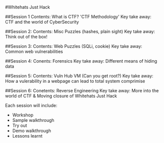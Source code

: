 #Whitehats Just Hack

##Session 1
Contents: What is CTF? 'CTF Methodology'
Key take away: CTF and the world of CyberSecurity

##Session 2:
Contents: Misc Puzzles (hashes, plain sight)
Key take away: Think out of the box!

##Session 3:
Contents: Web Puzzles (SQLi, cookie)
Key take away: Common web vulnerabilities

##Session 4:
Conents: Forensics
Key take away: Different means of hiding data

##Session 5:
Contents: Vuln Hub VM (Can you get root?)
Key take away: How a vulerability in a webpage can lead to total system comprimise

##Session 6:
Conetents: Reverse Engineering
Key take away: More into the world of CTF & Moving closure of Whitehats Just Hack

Each session will include:
 - Workshop
 - Sample walkthrough
 - Try out
 - Demo walkthrough
 - Lessons learnt